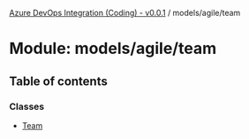[Azure DevOps Integration (Coding) - v0.0.1](../README.md) / models/agile/team

# Module: models/agile/team

## Table of contents

### Classes

- [Team](../classes/models_agile_team.Team.md)
